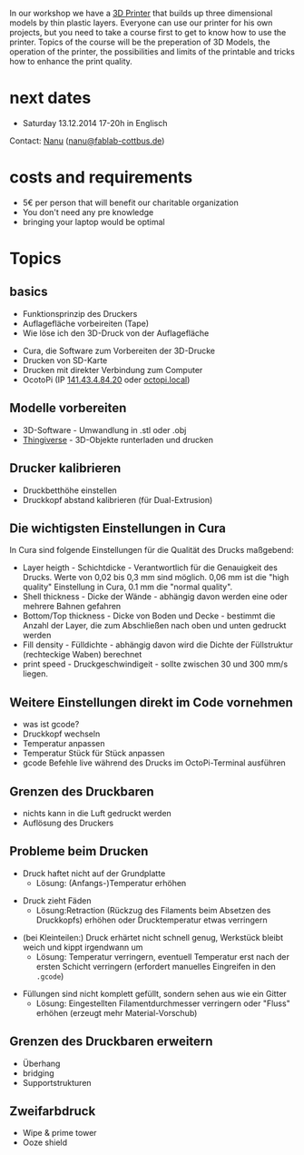 <onlyinclude> In our workshop we have a [3D
Printer](3D-Drucker "wikilink") that builds up three dimensional models
by thin plastic layers. Everyone can use our printer for his own
projects, but you need to take a course first to get to know how to use
the printer. Topics of the course will be the preperation of 3D Models,
the operation of the printer, the possibilities and limits of the
printable and tricks how to enhance the print quality.</onlyinclude>

# next dates

  - Saturday 13.12.2014 17-20h in Englisch

Contact: [Nanu](Benutzer:Nanu "wikilink") (<nanu@fablab-cottbus.de>)

# costs and requirements

  - 5€ per person that will benefit our charitable organization
  - You don't need any pre knowledge
  - bringing your laptop would be optimal

# Topics

## basics

  - Funktionsprinzip des Druckers
  - Auflagefläche vorbeireiten (Tape)
  - Wie löse ich den 3D-Druck von der Auflagefläche

<!-- end list -->

  - Cura, die Software zum Vorbereiten der 3D-Drucke
  - Drucken von SD-Karte
  - Drucken mit direkter Verbindung zum Computer
  - OcotoPi (IP [141.43.4.84.20](http://141.43.84.20) oder
    [octopi.local](http://octopi.local))

## Modelle vorbereiten

  - 3D-Software - Umwandlung in .stl oder .obj
  - [Thingiverse](http://thingiverse.com) - 3D-Objekte runterladen und
    drucken

## Drucker kalibrieren

  - Druckbetthöhe einstellen
  - Druckkopf abstand kalibrieren (für Dual-Extrusion)

## Die wichtigsten Einstellungen in Cura

In Cura sind folgende Einstellungen für die Qualität des Drucks
maßgebend:

  - Layer heigth - Schichtdicke - Verantwortlich für die Genauigkeit des
    Drucks. Werte von 0,02 bis 0,3 mm sind möglich. 0,06 mm ist die
    "high quality" Einstellung in Cura, 0.1 mm die "normal quality".
  - Shell thickness - Dicke der Wände - abhängig davon werden eine oder
    mehrere Bahnen gefahren
  - Bottom/Top thickness - Dicke von Boden und Decke - bestimmt die
    Anzahl der Layer, die zum Abschließen nach oben und unten gedruckt
    werden
  - Fill density - Fülldichte - abhängig davon wird die Dichte der
    Füllstruktur (rechteckige Waben) berechnet
  - print speed - Druckgeschwindigeit - sollte zwischen 30 und 300 mm/s
    liegen.

## Weitere Einstellungen direkt im Code vornehmen

  - was ist gcode?
  - Druckkopf wechseln
  - Temperatur anpassen
  - Temperatur Stück für Stück anpassen
  - gcode Befehle live während des Drucks im OctoPi-Terminal ausführen

## Grenzen des Druckbaren

  - nichts kann in die Luft gedruckt werden
  - Auflösung des Druckers

## Probleme beim Drucken

  - Druck haftet nicht auf der Grundplatte
      - Lösung: (Anfangs-)Temperatur erhöhen

<!-- end list -->

  - Druck zieht Fäden
      - Lösung:Retraction (Rückzug des Filaments beim Absetzen des
        Druckkopfs) erhöhen oder Drucktemperatur etwas verringern

<!-- end list -->

  - (bei Kleinteilen:) Druck erhärtet nicht schnell genug, Werkstück
    bleibt weich und kippt irgendwann um
      - Lösung: Temperatur verringern, eventuell Temperatur erst nach
        der ersten Schicht verringern (erfordert manuelles Eingreifen in
        den `.gcode`)

<!-- end list -->

  - Füllungen sind nicht komplett gefüllt, sondern sehen aus wie ein
    Gitter
      - Lösung: Eingestellten Filamentdurchmesser verringern oder
        "Fluss" erhöhen (erzeugt mehr Material-Vorschub)

## Grenzen des Druckbaren erweitern

  - Überhang
  - bridging
  - Supportstrukturen

## Zweifarbdruck

  - Wipe & prime tower
  - Ooze shield